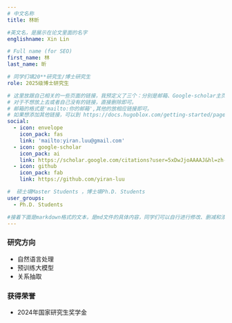 ```yaml
---
# 中文名称
title: 林昕

#英文名，是展示在论文里面的名字
englishname: Xin Lin

# Full name (for SEO)
first_name: 林
last_name: 昕

# 同学们填20**研究生/博士研究生
role: 2025级博士研究生

# 这里放跟自己相关的一些页面的链接，我预定义了三个：分别是邮箱、Google-scholar主页和github主页
# 对于不想放上去或者自己没有的链接，直接删除即可。
# 邮箱的格式是'mailto:你的邮箱',其他的放相应链接即可。
# 如果想添加其他链接，可以到 https://docs.hugoblox.com/getting-started/page-builder/#icons 上去找图标，或者直接放在下面的详细介绍上
social:
  - icon: envelope
    icon_pack: fas
    link: 'mailto:yiran.luu@gmail.com'
  - icon: google-scholar
    icon_pack: ai
    link: https://scholar.google.com/citations?user=5xDwJjoAAAAJ&hl=zh-CN
  - icon: github
    icon_pack: fab
    link: https://github.com/yiran-luu

#  硕士填Master Students ，博士填Ph.D. Students
user_groups:
  - Ph.D. Students

#接着下面是markdown格式的文本，是md文件的具体内容，同学们可以自行进行修改、删减和添加
---
```

<!-- 以下内容一定要遵循markdown语法 -->
<!-- ###代表的是以三级标题的形式展示后面的文本，* 代表以列表的形式展示后面的文本-->

<!-- 这里可以先放一段简要自我介绍或者是自己想要放上去的一些链接 ，不想放的话也可以删了-->

### 研究方向
* 自然语言处理
* 预训练大模型
* 关系抽取

<!-- 可以放校内外的一些荣誉，包括荣誉称号、奖学金、企业未来之星等等 -->
### 获得荣誉
* 2024年国家研究生奖学金
